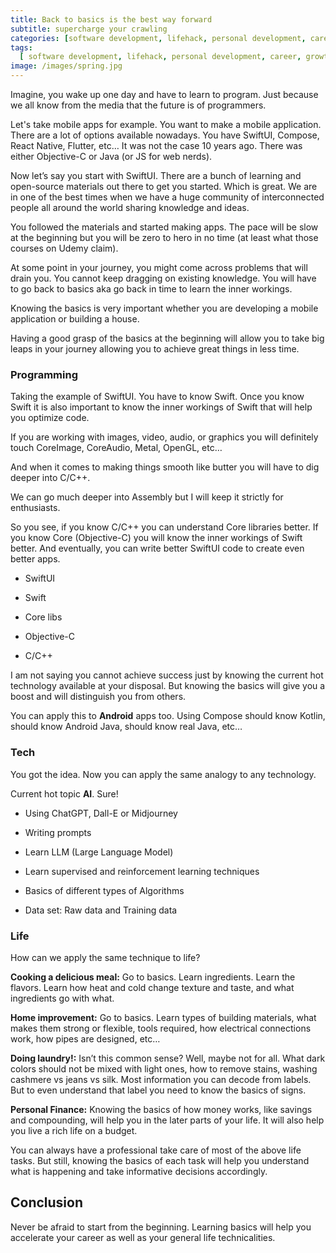 ```yaml
---
title: Back to basics is the best way forward
subtitle: supercharge your crawling
categories: [software development, lifehack, personal development, career, growth]
tags:
  [ software development, lifehack, personal development, career, growth ]
image: /images/spring.jpg
---
```


Imagine, you wake up one day and have to learn to program. Just because we all know from the media that the future is of programmers. 

Let's take mobile apps for example. You want to make a mobile application. There are a lot of options available nowadays. You have SwiftUI, Compose, React Native, Flutter, etc… It was not the case 10 years ago. There was either Objective-C or Java (or JS for web nerds). 

Now let’s say you start with SwiftUI. There are a bunch of learning and open-source materials out there to get you started. Which is great. We are in one of the best times when we have a huge community of interconnected people all around the world sharing knowledge and ideas. 

You followed the materials and started making apps. The pace will be slow at the beginning but you will be zero to hero in no time (at least what those courses on Udemy claim). 

At some point in your journey, you might come across problems that will drain you. You cannot keep dragging on existing knowledge. You will have to go back to basics aka go back in time to learn the inner workings. 

Knowing the basics is very important whether you are developing a mobile application or building a house.  

Having a good grasp of the basics at the beginning will allow you to take big leaps in your journey allowing you to achieve great things in less time. 

### Programming

Taking the example of SwiftUI. You have to know Swift. Once you know Swift it is also important to know the inner workings of Swift that will help you optimize code. 

If you are working with images, video, audio, or graphics you will definitely touch CoreImage, CoreAudio, Metal, OpenGL, etc… 

And when it comes to making things smooth like butter you will have to dig deeper into C/C++. 

We can go much deeper into Assembly but I will keep it strictly for enthusiasts.

So you see, if you know C/C++ you can understand Core libraries better. If you know Core (Objective-C) you will know the inner workings of Swift better. And eventually, you can write better SwiftUI code to create even better apps.

* SwiftUI

* Swift

* Core libs 

* Objective-C

* C/C++

I am not saying you cannot achieve success just by knowing the current hot technology available at your disposal. But knowing the basics will give you a boost and will distinguish you from others. 

You can apply this to **Android** apps too. Using Compose should know Kotlin, should know Android Java, should know real Java, etc… 

### Tech

You got the idea. Now you can apply the same analogy to any technology. 

Current hot topic **AI**. Sure! 

* Using ChatGPT, Dall-E or Midjourney

* Writing prompts

* Learn LLM (Large Language Model)

* Learn supervised and reinforcement learning techniques

* Basics of different types of Algorithms

* Data set: Raw data and Training data

### Life

How can we apply the same technique to life?

**Cooking a delicious meal:** Go to basics. Learn ingredients. Learn the flavors. Learn how heat and cold change texture and taste, and what ingredients go with what. 

**Home improvement:** Go to basics. Learn types of building materials, what makes them strong or flexible, tools required, how electrical connections work, how pipes are designed, etc… 

**Doing laundry!:** Isn’t this common sense? Well, maybe not for all. What dark colors should not be mixed with light ones, how to remove stains, washing cashmere vs jeans vs silk. Most information you can decode from labels. But to even understand that label you need to know the basics of signs. 

**Personal Finance:** Knowing the basics of how money works, like savings and compounding, will help you in the later parts of your life. It will also help you live a rich life on a budget. 

You can always have a professional take care of most of the above life tasks. But still, knowing the basics of each task will help you understand what is happening and take informative decisions accordingly.

## Conclusion 

Never be afraid to start from the beginning. Learning basics will help you accelerate your career as well as your general life technicalities.